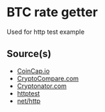 BTC rate getter 
==============

Used for http test example

## Source(s)
* [CoinCap.io](https://coincap.io/)
* [CryptoCompare.com](https://www.cryptocompare.com/)
* [Cryptonator.com](https://www.cryptonator.com)
* [httptest](https://golang.org/pkg/net/http/httptest/)
* [net/http](https://golang.org/pkg/net/http/)
